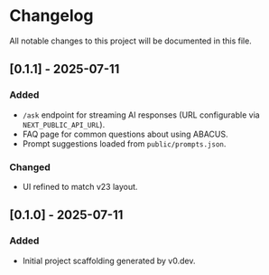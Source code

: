 # Changelog

All notable changes to this project will be documented in this file.

## [0.1.1] - 2025-07-11
### Added
- `/ask` endpoint for streaming AI responses (URL configurable via
  `NEXT_PUBLIC_API_URL`).
- FAQ page for common questions about using ABACUS.
- Prompt suggestions loaded from `public/prompts.json`.

### Changed
- UI refined to match v23 layout.

## [0.1.0] - 2025-07-11
### Added
- Initial project scaffolding generated by v0.dev.
